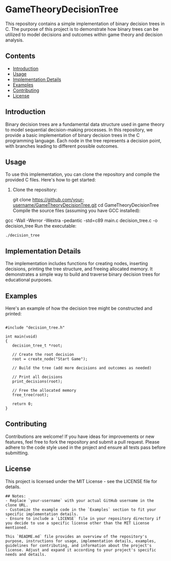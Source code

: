 # GameTheoryDecisionTree

This repository contains a simple implementation of binary decision trees in C. The purpose of this project is to demonstrate how binary trees can be utilized to model decisions and outcomes within game theory and decision analysis.

## Contents

- [Introduction](#introduction)
- [Usage](#usage)
- [Implementation Details](#implementation-details)
- [Examples](#examples)
- [Contributing](#contributing)
- [License](#license)

## Introduction

Binary decision trees are a fundamental data structure used in game theory to model sequential decision-making processes. In this repository, we provide a basic implementation of binary decision trees in the C programming language. Each node in the tree represents a decision point, with branches leading to different possible outcomes.

## Usage

To use this implementation, you can clone the repository and compile the provided C files. Here's how to get started:

1. Clone the repository:

   git clone https://github.com/your-username/GameTheoryDecisionTree.git
   cd GameTheoryDecisionTree
Compile the source files (assuming you have GCC installed):

   

gcc -Wall -Werror -Wextra -pedantic -std=c89 main.c decision_tree.c -o decision_tree
Run the executable:
	


```shell
./decision_tree
```

## Implementation Details
The implementation includes functions for creating nodes, inserting decisions, printing the tree structure, and freeing allocated memory. It demonstrates a simple way to build and traverse binary decision trees for educational purposes.

	
## Examples
Here's an example of how the decision tree might be constructed and printed:

 ```shell

#include "decision_tree.h"

int main(void)
{
    decision_tree_t *root;

    // Create the root decision
    root = create_node("Start Game");

    // Build the tree (add more decisions and outcomes as needed)

    // Print all decisions
    print_decisions(root);

    // Free the allocated memory
    free_tree(root);

    return 0;
}
```
		
## Contributing
Contributions are welcome! If you have ideas for improvements or new features, feel free to fork the repository and submit a pull request. Please adhere to the code style used in the project and ensure all tests pass before submitting.

## License
This project is licensed under the MIT License - see the LICENSE file for details.



```shell
## Notes:
- Replace `your-username` with your actual GitHub username in the clone URL.
- Customize the example code in the `Examples` section to fit your specific implementation details.
- Ensure to include a `LICENSE` file in your repository directory if you decide to use a specific license other than the MIT License mentioned.

This `README.md` file provides an overview of the repository's purpose, instructions for usage, implementation details, examples, guidelines for contributing, and information about the project's license. Adjust and expand it according to your project's specific needs and details.
```